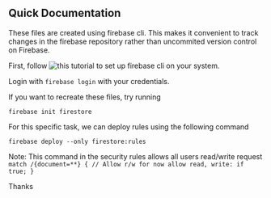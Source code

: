 ## Quick Documentation

These files are created using firebase cli. This makes it convenient to track changes in the firebase repository rather than uncommited version control on Firebase.


First, follow ![this tutorial](https://firebase.google.com/docs/cli) to set up firebase cli on your system. 

Login with ``firebase login`` with your credentials.

If you want to recreate these files, try running

``firebase init firestore``

For this specific task, we can deploy rules using the following command

``firebase deploy --only firestore:rules``


Note: This command in the security rules allows all users read/write request
``match /{document=**} { // Allow r/w for now
  		allow read, write: if true;
  	}`` 

Thanks